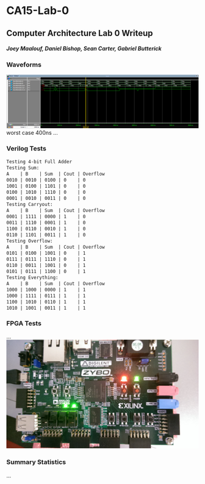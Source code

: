 # CA15-Lab-0

## Computer Architecture Lab 0 Writeup

##### Joey Maalouf, Daniel Bishop, Sean Carter, Gabriel Butterick

### Waveforms
![Waveforms](waveforms.png)
worst case 400ns
...

### Verilog Tests
```
Testing 4-bit Full Adder
Testing Sum:
A    | B    | Sum  | Cout | Overflow
0010 | 0010 | 0100 | 0    | 0
1001 | 0100 | 1101 | 0    | 0
0100 | 1010 | 1110 | 0    | 0
0001 | 0010 | 0011 | 0    | 0
Testing Carryout:
A    | B    | Sum  | Cout | Overflow
0001 | 1111 | 0000 | 1    | 0
0011 | 1110 | 0001 | 1    | 0
1100 | 0110 | 0010 | 1    | 0
0110 | 1101 | 0011 | 1    | 0
Testing Overflow:
A    | B    | Sum  | Cout | Overflow
0101 | 0100 | 1001 | 0    | 1
0111 | 0111 | 1110 | 0    | 1
0110 | 0011 | 1001 | 0    | 1
0101 | 0111 | 1100 | 0    | 1
Testing Everything:
A    | B    | Sum  | Cout | Overflow
1000 | 1000 | 0000 | 1    | 1
1000 | 1111 | 0111 | 1    | 1
1100 | 1010 | 0110 | 1    | 1
1010 | 1001 | 0011 | 1    | 1
```

### FPGA Tests
...
![FPGA Test](fpga.jpg)

### Summary Statistics
...
